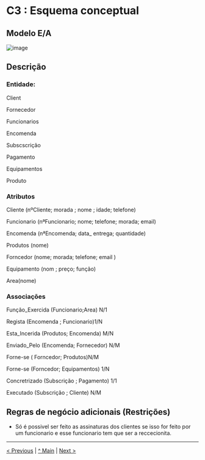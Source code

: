 # C3 : Esquema conceptual

## Modelo E/A
![image](https://user-images.githubusercontent.com/96313629/171968346-a23bfd7d-07ed-4162-8788-8f9a616e3420.png)

## Descrição
###  Entidade:

Client

Fornecedor

Funcionarios

Encomenda

Subscscrição                          

Pagamento 

Equipamentos

Produto

### Atributos

Cliente (nºCliente; morada ; nome ; idade; telefone) 

Funcionario (nªFuncionario; nome; telefone; morada; email)

Encomenda (nªEncomenda; data_ entrega; quantidade)

Produtos (nome)

Forncedor (nome; morada; telefone; email )

Equipamento (nom ; preço; função)

Area(nome)

### Associações

Função_Exercida (Funcionario;Area) N/1

Regista (Encomenda ; Funcionario)1/N

Esta_Incerida (Produtos; Encomenda) M/N

Enviado_Pelo (Encomenda; Fornecedor) N/M

Forne-se ( Forncedor; Produtos)N/M

Forne-se (Forncedor; Equipamentos) 1/N

Concretrizado (Subscrição ; Pagamento) 1/1

Executado (Subscrição ; Cliente) N/M

## Regras de negócio adicionais (Restrições)
* Só é possivel ser feito as  assinaturas  dos clientes se isso for feito por um funcionario e esse funcionario tem que ser a reccecionita.
---
[< Previous](rebd01.md) | [^ Main](https://github.com/exemploTrabalho/reportSIBD/) | [Next >](rebd03.md)

